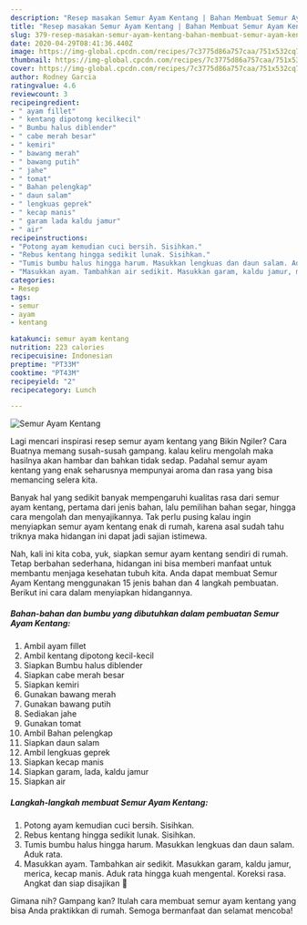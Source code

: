```yaml
---
description: "Resep masakan Semur Ayam Kentang | Bahan Membuat Semur Ayam Kentang Yang Enak Dan Lezat"
title: "Resep masakan Semur Ayam Kentang | Bahan Membuat Semur Ayam Kentang Yang Enak Dan Lezat"
slug: 379-resep-masakan-semur-ayam-kentang-bahan-membuat-semur-ayam-kentang-yang-enak-dan-lezat
date: 2020-04-29T08:41:36.440Z
image: https://img-global.cpcdn.com/recipes/7c3775d86a757caa/751x532cq70/semur-ayam-kentang-foto-resep-utama.jpg
thumbnail: https://img-global.cpcdn.com/recipes/7c3775d86a757caa/751x532cq70/semur-ayam-kentang-foto-resep-utama.jpg
cover: https://img-global.cpcdn.com/recipes/7c3775d86a757caa/751x532cq70/semur-ayam-kentang-foto-resep-utama.jpg
author: Rodney Garcia
ratingvalue: 4.6
reviewcount: 3
recipeingredient:
- " ayam fillet"
- " kentang dipotong kecilkecil"
- " Bumbu halus diblender"
- " cabe merah besar"
- " kemiri"
- " bawang merah"
- " bawang putih"
- " jahe"
- " tomat"
- " Bahan pelengkap"
- " daun salam"
- " lengkuas geprek"
- " kecap manis"
- " garam lada kaldu jamur"
- " air"
recipeinstructions:
- "Potong ayam kemudian cuci bersih. Sisihkan."
- "Rebus kentang hingga sedikit lunak. Sisihkan."
- "Tumis bumbu halus hingga harum. Masukkan lengkuas dan daun salam. Aduk rata."
- "Masukkan ayam. Tambahkan air sedikit. Masukkan garam, kaldu jamur, merica, kecap manis. Aduk rata hingga kuah mengental. Koreksi rasa. Angkat dan siap disajikan 🥰"
categories:
- Resep
tags:
- semur
- ayam
- kentang

katakunci: semur ayam kentang 
nutrition: 223 calories
recipecuisine: Indonesian
preptime: "PT33M"
cooktime: "PT43M"
recipeyield: "2"
recipecategory: Lunch

---
```



![Semur Ayam Kentang](https://img-global.cpcdn.com/recipes/7c3775d86a757caa/751x532cq70/semur-ayam-kentang-foto-resep-utama.jpg)

Lagi mencari inspirasi resep semur ayam kentang yang Bikin Ngiler? Cara Buatnya memang susah-susah gampang. kalau keliru mengolah maka hasilnya akan hambar dan bahkan tidak sedap. Padahal semur ayam kentang yang enak seharusnya mempunyai aroma dan rasa yang bisa memancing selera kita.

Banyak hal yang sedikit banyak mempengaruhi kualitas rasa dari semur ayam kentang, pertama dari jenis bahan, lalu pemilihan bahan segar, hingga cara mengolah dan menyajikannya. Tak perlu pusing kalau ingin menyiapkan semur ayam kentang enak di rumah, karena asal sudah tahu triknya maka hidangan ini dapat jadi sajian istimewa.




Nah, kali ini kita coba, yuk, siapkan semur ayam kentang sendiri di rumah. Tetap berbahan sederhana, hidangan ini bisa memberi manfaat untuk membantu menjaga kesehatan tubuh kita. Anda dapat membuat Semur Ayam Kentang menggunakan 15 jenis bahan dan 4 langkah pembuatan. Berikut ini cara dalam menyiapkan hidangannya.

<!--inarticleads1-->

##### Bahan-bahan dan bumbu yang dibutuhkan dalam pembuatan Semur Ayam Kentang:

1. Ambil  ayam fillet
1. Ambil  kentang dipotong kecil-kecil
1. Siapkan  Bumbu halus diblender
1. Siapkan  cabe merah besar
1. Siapkan  kemiri
1. Gunakan  bawang merah
1. Gunakan  bawang putih
1. Sediakan  jahe
1. Gunakan  tomat
1. Ambil  Bahan pelengkap
1. Siapkan  daun salam
1. Ambil  lengkuas geprek
1. Siapkan  kecap manis
1. Siapkan  garam, lada, kaldu jamur
1. Siapkan  air




<!--inarticleads2-->

##### Langkah-langkah membuat Semur Ayam Kentang:

1. Potong ayam kemudian cuci bersih. Sisihkan.
1. Rebus kentang hingga sedikit lunak. Sisihkan.
1. Tumis bumbu halus hingga harum. Masukkan lengkuas dan daun salam. Aduk rata.
1. Masukkan ayam. Tambahkan air sedikit. Masukkan garam, kaldu jamur, merica, kecap manis. Aduk rata hingga kuah mengental. Koreksi rasa. Angkat dan siap disajikan 🥰




Gimana nih? Gampang kan? Itulah cara membuat semur ayam kentang yang bisa Anda praktikkan di rumah. Semoga bermanfaat dan selamat mencoba!
